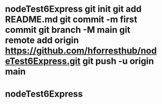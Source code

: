 # nodeTest6Express git init git add README.md git commit -m first commit git branch -M main git remote add origin https://github.com/hforresthub/nodeTest6Express.git git push -u origin main
# nodeTest6Express
